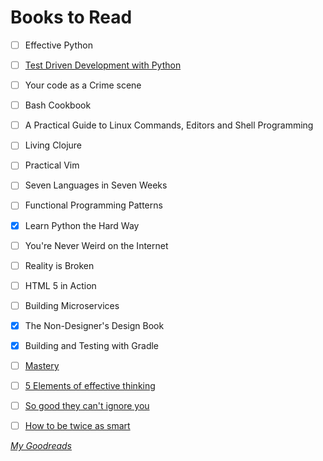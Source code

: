 # Books to Read

- [ ] Effective Python
- [ ] [Test Driven Development with Python](http://obeythetestinggoat.com)
- [ ] Your code as a Crime scene
- [ ] Bash Cookbook
- [ ] A Practical Guide to Linux Commands, Editors and Shell Programming
- [ ] Living Clojure
- [ ] Practical Vim
- [ ] Seven Languages in Seven Weeks
- [ ] Functional Programming Patterns
- [X] Learn Python the Hard Way
- [ ] You're Never Weird on the Internet
- [ ] Reality is Broken
- [ ] HTML 5 in Action
- [ ] Building Microservices
- [X] The Non-Designer's Design Book
- [X] Building and Testing with Gradle
- [ ] [Mastery](http://smile.amazon.com/gp/product/B007V65PBK/ref=smi_www_rco2_go_smi_2147660602)
- [ ] [5 Elements of effective thinking](http://smile.amazon.com/5-Elements-Effective-Thinking-ebook/dp/B008JUVDUE/ref=sr_1_1)
- [ ] [So good they can't ignore you](http://smile.amazon.com/Good-They-Cant-Ignore-You-ebook/dp/B0076DDBJ6/)
- [ ] [How to be twice as smart](http://smile.amazon.com/How-Twice-Smart-Brainpower-Unleashing/dp/0134023471)


*[My Goodreads](https://www.goodreads.com/user/show/3331615-jamal)*
